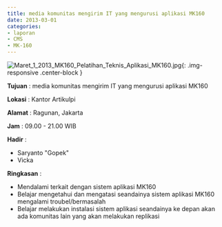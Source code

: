 ```yaml
---
title: media komunitas mengirim IT yang mengurusi aplikasi MK160
date: 2013-03-01
categories:
- laporan
- CMS
- MK-160
---
```


![Maret_1_2013_MK160_Pelatihan_Teknis_Aplikasi_MK160.jpg](/uploads/Maret_1_2013_MK160_Pelatihan_Teknis_Aplikasi_MK160.jpg){: .img-responsive .center-block }

**Tujuan** : media komunitas mengirim IT yang mengurusi aplikasi MK160

**Lokasi** : Kantor Artikulpi 

**Alamat** : Ragunan, Jakarta 

**Jam** : 09.00 - 21.00 WIB 

**Hadir** :
* Saryanto "Gopek"
* Vicka

**Ringkasan** :
* Mendalami terkait dengan sistem aplikasi MK160
* Belajar mengetahui dan mengatasi seandainya sistem aplikasi MK160 mengalami troubel/bermasalah
* Belajar melakukan instalasi sistem aplikasi seandainya ke depan akan ada komunitas lain yang akan melakukan replikasi
